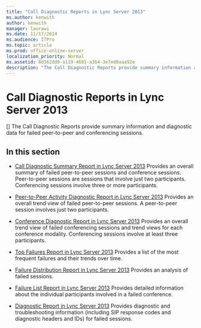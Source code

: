 ```yaml
---
title: "Call Diagnostic Reports in Lync Server 2013"
ms.author: kenwith
author: kenwith
manager: laurawi
ms.date: 11/17/2014
ms.audience: ITPro
ms.topic: article
ms.prod: office-online-server
localization_priority: Normal
ms.assetid: 8d362dd9-a119-4601-a3b4-3e7ed0aaa92e
description: "The Call Diagnostic Reports provide summary information and diagnostic data for failed peer-to-peer and conferencing sessions."
---
```


# Call Diagnostic Reports in Lync Server 2013
[]
The Call Diagnostic Reports provide summary information and diagnostic data for failed peer-to-peer and conferencing sessions.
  
## In this section

- [Call Diagnostic Summary Report in Lync Server 2013](call-diagnostic-summary-report.md) Provides an overall summary of failed peer-to-peer sessions and conference sessions. Peer-to-peer sessions are sessions that involve just two participants. Conferencing sessions involve three or more participants. 
    
- [Peer-to-Peer Activity Diagnostic Report in Lync Server 2013](peer-to-peer-activity-diagnostic-report.md) Provides an overall trend view of failed peer-to-peer sessions. A peer-to-peer session involves just two participants. 
    
- [Conference Diagnostic Report in Lync Server 2013](conference-diagnostic-report.md) Provides an overall trend view of failed conferencing sessions and trend views for each conference modality. Conferencing sessions involve at least three participants. 
    
- [Top Failures Report in Lync Server 2013](top-failures-report.md) Provides a list of the most frequent failures and their trends over time. 
    
- [Failure Distribution Report in Lync Server 2013](failure-distribution-report.md) Provides an analysis of failed sessions. 
    
- [Failure List Report in Lync Server 2013](failure-list-report.md) Provides detailed information about the individual participants involved in a failed conference. 
    
- [Diagnostic Report in Lync Server 2013](diagnostic-report.md) Provides diagnostic and troubleshooting information (including SIP response codes and diagnostic headers and IDs) for failed sessions. 
    

